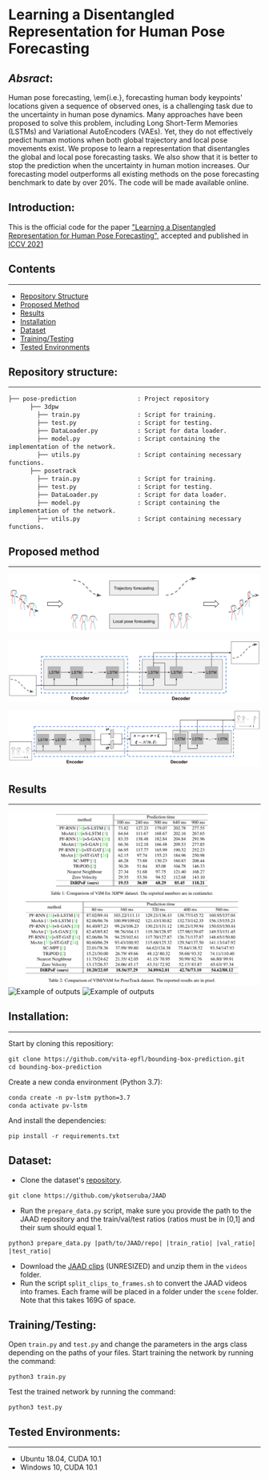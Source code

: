 # Learning a Disentangled Representation for Human Pose Forecasting

## _Absract_:

Human pose forecasting, \em{i.e.}, forecasting human body keypoints' locations given a sequence of observed ones, is a challenging task due to the uncertainty in human pose dynamics. 
Many approaches have been proposed to solve this problem, including Long Short-Term Memories (LSTMs) and Variational AutoEncoders (VAEs). Yet, they do not effectively predict human motions when both global trajectory and local pose movements exist.
We propose to learn a representation that disentangles the global and local pose forecasting tasks. We also show that it is better to stop the prediction when the uncertainty in human motion increases. 
Our forecasting model outperforms all existing methods on the pose forecasting benchmark to date by over $20\%$. The code will be made available online.

## Introduction:
This is the official code for the paper ["Learning a Disentangled Representation for Human Pose Forecasting"](link), accepted and published in [ICCV 2021](http://iccv2021.thecvf.com/home)

## Contents
------------
  * [Repository Structure](#repository-structure)
  * [Proposed Method](#proposed-method)
  * [Results](#results)
  * [Installation](#installation)
  * [Dataset](#dataset)
  * [Training/Testing](#training-testing)
  * [Tested Environments](#tested-environments)
  
## Repository structure:
------------
    ├── pose-prediction                 : Project repository
          ├── 3dpw 
            ├── train.py                : Script for training.  
            ├── test.py                 : Script for testing.  
            ├── DataLoader.py           : Script for data loader. 
            ├── model.py                : Script containing the implementation of the network.
            ├── utils.py                : Script containing necessary functions.
          ├── posetrack
            ├── train.py                : Script for training.  
            ├── test.py                 : Script for testing.  
            ├── DataLoader.py           : Script for data loader. 
            ├── model.py                : Script containing the implementation of the network.
            ├── utils.py                : Script containing necessary functions.
            
## Proposed method
-------------
![Our proposed method](images/network.png)

![Our proposed network architecture for trajectory prediction](images/fig2.png)

![Our proposed network architecture for pose prediction](images/fig3.png)




## Results
--------------
![Comparision of our model with other methods](images/tab.png)
![Example of outputs](images/fig4-a.png.png)
![Example of outputs](images/fig4-b.png.png)
  
## Installation:
------------
Start by cloning this repositiory:
```
git clone https://github.com/vita-epfl/bounding-box-prediction.git
cd bounding-box-prediction
```
Create a new conda environment (Python 3.7):
```
conda create -n pv-lstm python=3.7
conda activate pv-lstm
```
And install the dependencies:
```
pip install -r requirements.txt
```

## Dataset:
  
  * Clone the dataset's [repository](https://github.com/ykotseruba/JAAD).
  ```
  git clone https://github.com/ykotseruba/JAAD
  ```
  * Run the `prepare_data.py` script, make sure you provide the path to the JAAD repository and the train/val/test ratios (ratios must be in [0,1] and their sum should equal 1.
  ```
  python3 prepare_data.py |path/to/JAAD/repo| |train_ratio| |val_ratio| |test_ratio|
  ```
  * Download the [JAAD clips](http://data.nvision2.eecs.yorku.ca/JAAD_dataset/) (UNRESIZED) and unzip them in the `videos` folder.
  * Run the script `split_clips_to_frames.sh` to convert the JAAD videos into frames. Each frame will be placed in a folder under the `scene` folder. Note that this takes 169G of space.
  
  
## Training/Testing:
Open `train.py` and `test.py` and change the parameters in the args class depending on the paths of your files.
Start training the network by running the command:
```
python3 train.py
```
Test the trained network by running the command:
```
python3 test.py
```

## Tested Environments:
------------
  * Ubuntu 18.04, CUDA 10.1
  * Windows 10, CUDA 10.1
